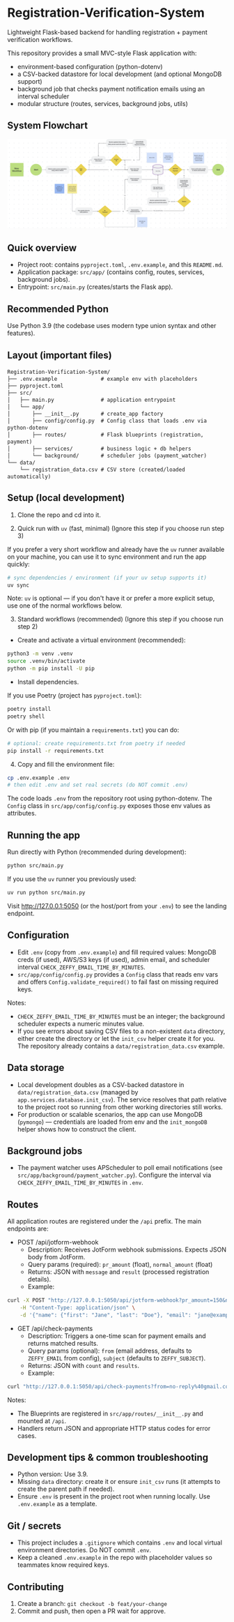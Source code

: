 
# Registration-Verification-System

Lightweight Flask-based backend for handling registration + payment verification workflows.

This repository provides a small MVC-style Flask application with:
- environment-based configuration (python-dotenv)
- a CSV-backed datastore for local development (and optional MongoDB support)
- background job that checks payment notification emails using an interval scheduler
- modular structure (routes, services, background jobs, utils)

## System Flowchart

![System Flowchart](png/Phase2-Flowchart.png)


## Quick overview

- Project root: contains `pyproject.toml`, `.env.example`, and this `README.md`.
- Application package: `src/app/` (contains config, routes, services, background jobs).
- Entrypoint: `src/main.py` (creates/starts the Flask app).

## Recommended Python

Use Python 3.9 (the codebase uses modern type union syntax and other features). 

## Layout (important files)

```
Registration-Verification-System/
├── .env.example              # example env with placeholders
├── pyproject.toml
├── src/
│   ├── main.py               # application entrypoint
│   └── app/
│       ├── __init__.py       # create_app factory
│       ├── config/config.py  # Config class that loads .env via python-dotenv
│       ├── routes/           # Flask blueprints (registration, payment)
│       ├── services/         # business logic + db helpers
│       └── background/       # scheduler jobs (payment_watcher)
└── data/
	└── registration_data.csv # CSV store (created/loaded automatically)
```

## Setup (local development)

1. Clone the repo and cd into it.

2. Quick run with `uv` (fast, minimal) (Ignore this step if you choose run step 3)

If you prefer a very short workflow and already have the `uv` runner available on your machine, you can use it to sync environment and run the app quickly:

```bash
# sync dependencies / environment (if your uv setup supports it)
uv sync
```

Note: `uv` is optional — if you don't have it or prefer a more explicit setup, use one of the normal workflows below.

3. Standard workflows (recommended) (Ignore this step if you choose run step 2)

- Create and activate a virtual environment (recommended):

```bash
python3 -m venv .venv
source .venv/bin/activate
python -m pip install -U pip
```

- Install dependencies.

If you use Poetry (project has `pyproject.toml`):

```bash
poetry install
poetry shell
```

Or with pip (if you maintain a `requirements.txt`) you can do:

```bash
# optional: create requirements.txt from poetry if needed
pip install -r requirements.txt
```

4. Copy and fill the environment file:

```bash
cp .env.example .env
# then edit .env and set real secrets (do NOT commit .env)
```

The code loads `.env` from the repository root using python-dotenv. The `Config` class in `src/app/config/config.py` exposes those env values as attributes.

## Running the app

Run directly with Python (recommended during development):

```bash
python src/main.py
```

If you use the `uv` runner you previously used:

```bash
uv run python src/main.py
```

Visit http://127.0.0.1:5050 (or the host/port from your `.env`) to see the landing endpoint.

## Configuration

- Edit `.env` (copy from `.env.example`) and fill required values: MongoDB creds (if used), AWS/S3 keys (if used), admin email, and scheduler interval `CHECK_ZEFFY_EMAIL_TIME_BY_MINUTES`.
- `src/app/config/config.py` provides a `Config` class that reads env vars and offers `Config.validate_required()` to fail fast on missing required keys.

Notes:
- `CHECK_ZEFFY_EMAIL_TIME_BY_MINUTES` must be an integer; the background scheduler expects a numeric minutes value.
- If you see errors about saving CSV files to a non-existent `data` directory, either create the directory or let the `init_csv` helper create it for you. The repository already contains a `data/registration_data.csv` example.

## Data storage

- Local development doubles as a CSV-backed datastore in `data/registration_data.csv` (managed by `app.services.database.init_csv`). The service resolves that path relative to the project root so running from other working directories still works.
- For production or scalable scenarios, the app can use MongoDB (`pymongo`) — credentials are loaded from env and the `init_mongoDB` helper shows how to construct the client.

## Background jobs

- The payment watcher uses APScheduler to poll email notifications (see `src/app/background/payment_watcher.py`). Configure the interval via `CHECK_ZEFFY_EMAIL_TIME_BY_MINUTES` in `.env`.

## Routes

All application routes are registered under the `/api` prefix. The main endpoints are:

- POST /api/jotform-webhook
	- Description: Receives JotForm webhook submissions. Expects JSON body from JotForm.
	- Query params (required): `pr_amount` (float), `normal_amount` (float)
	- Returns: JSON with `message` and `result` (processed registration details).
	- Example:

```bash
curl -X POST "http://127.0.0.1:5050/api/jotform-webhook?pr_amount=150&normal_amount=100" \
	-H "Content-Type: application/json" \
	-d '{"name": {"first": "Jane", "last": "Doe"}, "email": "jane@example.com", ... }'
```

- GET /api/check-payments
	- Description: Triggers a one-time scan for payment emails and returns matched results.
	- Query params (optional): `from` (email address, defaults to `ZEFFY_EMAIL` from config), `subject` (defaults to `ZEFFY_SUBJECT`).
	- Returns: JSON with `count` and `results`.
	- Example:

```bash
curl "http://127.0.0.1:5050/api/check-payments?from=no-reply%40gmail.com&subject=Payment+Received"
```

Notes:
- The Blueprints are registered in `src/app/routes/__init__.py` and mounted at `/api`.
- Handlers return JSON and appropriate HTTP status codes for error cases.

## Development tips & common troubleshooting

- Python version: Use 3.9.
- Missing `data` directory: create it or ensure `init_csv` runs (it attempts to create the parent path if needed).
- Ensure `.env` is present in the project root when running locally. Use `.env.example` as a template.

## Git / secrets

- This project includes a `.gitignore` which contains `.env` and local virtual environment directories. Do NOT commit `.env`.
- Keep a cleaned `.env.example` in the repo with placeholder values so teammates know required keys.

## Contributing

1. Create a branch: `git checkout -b feat/your-change`
2. Commit and push, then open a PR wait for approve.

